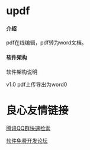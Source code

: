 # updf

#### 介绍
pdf在线编辑，pdf转为word文档。

#### 软件架构
软件架构说明

v1.0 pdf上传导出为word0

 # 良心友情链接

[腾讯QQ群快速检索](http://u.720life.cn/s/8cf73f7c)

[软件免费开发论坛](http://u.720life.cn/s/bbb01dc0)